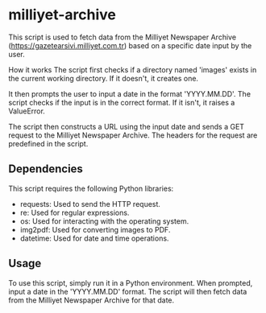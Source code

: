 # milliyet-archive
This script is used to fetch data from the Milliyet Newspaper Archive (https://gazetearsivi.milliyet.com.tr) based on a specific date input by the user.

How it works
The script first checks if a directory named 'images' exists in the current working directory. If it doesn't, it creates one.

It then prompts the user to input a date in the format 'YYYY.MM.DD'. The script checks if the input is in the correct format. If it isn't, it raises a ValueError.

The script then constructs a URL using the input date and sends a GET request to the Milliyet Newspaper Archive. The headers for the request are predefined in the script.

## Dependencies
This script requires the following Python libraries:

* requests: Used to send the HTTP request.
* re: Used for regular expressions.
* os: Used for interacting with the operating system.
* img2pdf: Used for converting images to PDF.
* datetime: Used for date and time operations.
## Usage
To use this script, simply run it in a Python environment. When prompted, input a date in the 'YYYY.MM.DD' format. The script will then fetch data from the Milliyet Newspaper Archive for that date.

